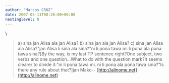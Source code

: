 ```yaml
---
author: "Marcos CRUZ"
date: 2007-05-11T00:26:00+00:00
nestinglevel: 0
---
```

\
> a) sina jan Alisa ala jan Alisa?
> b) sina jan ala jan Alisa?
> c) sina jan Alisa ala Alisa?"jan Alisa li sina ala sina?"ni li pona tawa mi li pona ala pona tawa sina?\[By the way, is my last TP sentence right?One subject, two verbs and one question...What to do with the question mark?It seems clearer to divide it:"ni li pona tawa mi. ni li pona ala pona tawa sina?"Is there any rule about that?\]jan Mako--
[http://alinome.net](http://alinome.net)